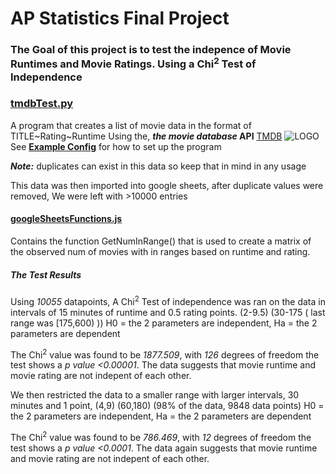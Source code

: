 # AP Statistics Final Project

### The Goal of this project is to test the indepence of Movie Runtimes and Movie Ratings. Using a Chi<sup>2</sup> Test of Independence

### [**tmdbTest.py**](tmdbTest.py)

A program that creates a list of movie data in the format of TITLE\~Rating\~Runtime
Using the, **_the movie database_ API** [TMDB](https://www.themoviedb.org/) ![LOGO](https://www.themoviedb.org/assets/2/v4/logos/v2/blue_short-8e7b30f73a4020692ccca9c88bafe5dcb6f8a62a4c6bc55cd9ba82bb2cd95f6c.svg)
See [**Example Config**](example_config.py) for how to set up the program

**_Note:_** duplicates can exist in this data so keep that in mind in any usage

This data was then imported into google sheets, after duplicate values were removed, We were left with >10000 entries

#### [**googleSheetsFunctions.js**](googleSheetsFunctions.js)

Contains the function GetNumInRange() that is used to create a matrix of the observed num of movies with in ranges based on runtime and rating.

##### The Test Results

Using _10055_ datapoints, A Chi<sup>2</sup> Test of independence was ran on the data in intervals of 15 minutes of runtime and 0.5 rating points. (2-9.5) (30-175 ( last range was [175,600) ))
H0 = the 2 parameters are independent, Ha = the 2 parameters are dependent

The Chi<sup>2</sup> value was found to be _1877.509_, with _126_ degrees of freedom the test shows a _p value <0.00001_.
The data suggests that movie runtime and movie rating are not indepent of each other.

We then restricted the data to a smaller range with larger intervals, 30 minutes and 1 point, (4,9) (60,180) (98% of the data, 9848 data points)
H0 = the 2 parameters are independent, Ha = the 2 parameters are dependent

The Chi<sup>2</sup> value was found to be _786.469_, with _12_ degrees of freedom the test shows a _p value <0.0001_.
The data again suggests that movie runtime and movie rating are not indepent of each other.

